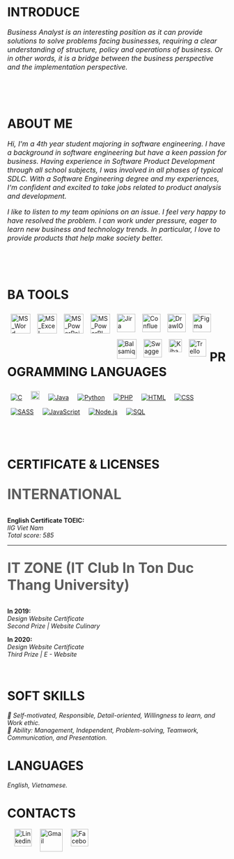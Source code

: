 <!-- <img width="220" height="220" src="https://tovinhkhang.netlify.app/images/contact.jpg" align="right" /> -->
<!-- <style>
  .font-default {
    font-size: 16px;
  }
</style> -->

# INTRODUCE

*<p style="font-size: 16px;">Business Analyst is an interesting position as it can provide solutions to solve problems facing businesses, requiring a clear understanding of structure, policy and operations of business. Or in other words, it is a bridge between the business perspective and the implementation perspective.</p>*
<br />

<br />

# ABOUT ME


*<p style="font-size: 16px;"> Hi,  I'm a 4th year student majoring in software engineering. I have a background in software engineering but have a keen passion for business. Having experience in Software Product Development through all school subjects, I was involved in all phases of typical SDLC. With a Software Engineering degree and my experiences, I'm confident and excited to take jobs related to  product analysis and development.</p>*

*<p style="font-size: 16px;"> I like to listen to my team opinions on an issue. I feel very happy to have resolved the problem. I can work under pressure, eager to learn new business and technology trends. In particular, I love to provide products that help make society better.</p>*
<br />

<br />

# BA TOOLS

<img align="left" alt="MS_Word" width="45px" style="margin:8px" src="https://upload.wikimedia.org/wikipedia/commons/thumb/f/fd/Microsoft_Office_Word_%282019%E2%80%93present%29.svg/120px-Microsoft_Office_Word_%282019%E2%80%93present%29.svg.png" />
<img align="left" alt="MS_Excel" width="45px" style="margin:8px" src="https://upload.wikimedia.org/wikipedia/commons/thumb/3/34/Microsoft_Office_Excel_%282019%E2%80%93present%29.svg/120px-Microsoft_Office_Excel_%282019%E2%80%93present%29.svg.png" />
<img align="left" alt="MS_PowerPoint" width="45px" style="margin:8px" src="https://upload.wikimedia.org/wikipedia/commons/thumb/0/0d/Microsoft_Office_PowerPoint_%282019%E2%80%93present%29.svg/120px-Microsoft_Office_PowerPoint_%282019%E2%80%93present%29.svg.png" />
<img align="left" alt="MS_PowerBI" width="45px" style="margin:8px" src="https://upload.wikimedia.org/wikipedia/commons/thumb/c/cf/New_Power_BI_Logo.svg/120px-New_Power_BI_Logo.svg.png" />
<img align="left" alt="Jira" width="42px" style="margin:8px" src="https://cdn.icon-icons.com/icons2/2699/PNG/512/atlassian_jira_logo_icon_170511.png" />
<img align="left" alt="Confluence" width="42px" style="margin:8px" src="https://image.winudf.com/v2/image1/Y29tLmF0bGFzc2lhbi5hbmRyb2lkLmNvbmZsdWVuY2UuY29yZV9pY29uXzE1NTg2NDMwNjdfMDI5/icon.png?w=&fakeurl=1" />
<img align="left" alt="DrawIO" width="42px" style="margin:8px" src="https://images.g2crowd.com/uploads/product/image/large_detail/large_detail_9461f02c23e995e5d5e46e2676d110af/draw-io.png" />
<img align="left" alt="Figma" width="42px" style="margin:8px" src="https://cdn-icons-png.flaticon.com/512/5968/5968705.png" />
<img align="left" alt="Balsamiq" width="45px" style="margin:8px" src="https://tovinhkhang.netlify.app/images/balsamiq.png" />
<img align="left" alt="Swagger" width="42px" style="margin:8px" src="https://qavalidation.com/wp-content/uploads/2018/12/logo-swagger.png" />
<img align="left" alt="Kibana" width="30px" style="margin:8px" src="https://images.contentstack.io/v3/assets/bltefdd0b53724fa2ce/blt4608a3aa29a0ed9c/637e67358db6e810ab77c1e8/kibana-logo.png" />
<img align="left" alt="Trello" width="40px" style="margin:8px" src="https://iconape.com/wp-content/files/eo/110906/svg/trello.svg" />
<br/>
<br />

<br />

# PROGRAMMING LANGUAGES

<p>
    <a href="#"><img alt="C" style="margin:8px" src="https://custom-icon-badges.herokuapp.com/badge/C-03599C.svg?logo=c-in-hexagon&logoColor=white"></a>
    <a href="#"><img alt="C#" style="margin:8px" height="20px" src="https://img.shields.io/badge/c%23-%23239120.svg?style=for-the-badge&logo=csharp&logoColor=white"></a>
    <a href="#"><img alt="Java" style="margin:8px" src="https://img.shields.io/badge/Java-007396.svg?logo=java&logoColor=white"></a>
    <a href="#"><img alt="Python" style="margin:8px" src="https://img.shields.io/badge/Python-14354C.svg?logo=python&logoColor=white"></a>
    <a href="#"><img alt="PHP" style="margin:8px" src="https://img.shields.io/badge/PHP-777BB4.svg?logo=php&logoColor=white"></a> 
    <a href="#"><img alt="HTML" style="margin:8px" src="https://img.shields.io/badge/HTML-E34F26.svg?logo=html5&logoColor=white"></a>       
    <a href="#"><img alt="CSS" style="margin:8px" src="https://img.shields.io/badge/CSS-1572B6.svg?logo=css3&logoColor=white"></a>
    <a href="#"><img alt="SASS" style="margin:8px" src="https://img.shields.io/badge/Sass-hotpink.svg?logo=SASS&logoColor=white"></a>
    <a href="#"><img alt="JavaScript" style="margin:8px" src="https://img.shields.io/badge/JavaScript-F7DF1E.svg?logo=javascript&logoColor=black"></a>
    <a href="#"><img alt="Node.js" style="margin:8px" src="https://img.shields.io/badge/Node.js-43853D.svg?logo=node.js&logoColor=white"></a>
    <a href="#"><img alt="SQL" style="margin:8px" src="https://custom-icon-badges.herokuapp.com/badge/SQL-025E8C.svg?logo=database&logoColor=white"></a>
</p>
<br />
<br />

# CERTIFICATE & LICENSES
<p style="font-size: 32px; font-weight: bold; opacity: 0.7;"> INTERNATIONAL </p>

**English Certificate TOEIC:**
<br />
*IIG Viet Nam*
<br />
*Total score: 585*
<br />

---

<p style="font-size: 32px; font-weight: bold; opacity: 0.7;"> IT ZONE (IT Club In Ton Duc Thang University) </p>

**In 2019:**
<br />
*Design Website Certificate*
<br />
*Second Prize | Website Culinary*
<br />

**In 2020:**
<br />
*Design Website Certificate*
<br />
*Third Prize | E - Website*
<br />

<br />

# SOFT SKILLS

*🌱 Self-motivated, Responsible, Detail-oriented, Willingness to learn, and Work ethic.*
<br />
*💪 Ability: Management, Independent, Problem-solving, Teamwork, Communication, and Presentation.*
<br />

# LANGUAGES

*English, Vietnamese.*


# CONTACTS

[<img align="left" alt="Linkedin" width="40px" style="margin-left:16px" src="https://www.dtl.coventry.domains/wp-content/uploads/2020/07/LinkedIn-Logo-1024x1024.png" />][linkedin]

[<img align="left" alt="Gmail" width="52px" style="margin-left:16px" src="https://upload.wikimedia.org/wikipedia/commons/thumb/7/7e/Gmail_icon_%282020%29.svg/512px-Gmail_icon_%282020%29.svg.png" />][gmail]

[<img align="left" alt="Facebook" width="40px" style="margin-left:16px" src="https://upload.wikimedia.org/wikipedia/commons/thumb/f/fb/Facebook_icon_2013.svg/768px-Facebook_icon_2013.svg.png" />][facebook]


<br /><br /><br />
---

[facebook]: https://www.facebook.com/chamnho.156/
[instagram]: https://www.instagram.com/ngnbt_/
[linkedin]: https://www.linkedin.com/in/baotramnguyen2000/
[gmail]: mailto:tramnguyenngocbao2000@gmail.com


<!-- <details>
  <summary>Show GitHub Stats</summary>
  <img align="left" alt="My Github Stats" src="https://github-readme-stats.vercel.app/api?username=ToVinhKhang&count_private=true&include_all_commits=true&theme=nightowl" />
</details> -->
